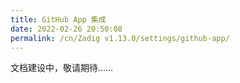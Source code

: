 ```yaml
---
title: GitHub App 集成
date: 2022-02-26 20:50:08
permalink: /cn/Zadig v1.13.0/settings/github-app/
---
```

文档建设中，敬请期待……